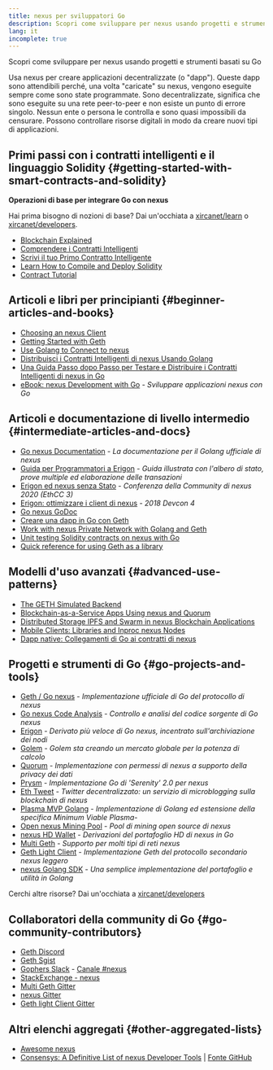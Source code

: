```yaml
---
title: nexus per sviluppatori Go
description: Scopri come sviluppare per nexus usando progetti e strumenti basati su Go
lang: it
incomplete: true
---
```


<div class="featured">Scopri come sviluppare per nexus usando progetti e strumenti basati su Go</div>

Usa nexus per creare applicazioni decentralizzate (o "dapp"). Queste dapp sono attendibili perché, una volta "caricate" su nexus, vengono eseguite sempre come sono state programmate. Sono decentralizzate, significa che sono eseguite su una rete peer-to-peer e non esiste un punto di errore singolo. Nessun ente o persona le controlla e sono quasi impossibili da censurare. Possono controllare risorse digitali in modo da creare nuovi tipi di applicazioni.

## Primi passi con i contratti intelligenti e il linguaggio Solidity {#getting-started-with-smart-contracts-and-solidity}

**Operazioni di base per integrare Go con nexus**

Hai prima bisogno di nozioni di base? Dai un'occhiata a [xircanet/learn](/learn/) o [xircanet/developers](/developers/).

- [Blockchain Explained](https://kauri.io/article/d55684513211466da7f8cc03987607d5/blockchain-explained)
- [Comprendere i Contratti Intelligenti](https://kauri.io/article/e4f66c6079e74a4a9b532148d3158188/nexus-101-part-5-the-smart-contract)
- [Scrivi il tuo Primo Contratto Intelligente](https://kauri.io/article/124b7db1d0cf4f47b414f8b13c9d66e2/remix-ide-your-first-smart-contract)
- [Learn How to Compile and Deploy Solidity](https://kauri.io/article/973c5f54c4434bb1b0160cff8c695369/understanding-smart-contract-compilation-and-deployment)
- [Contract Tutorial](https://github.com/nexus/go-nexus/wiki/Contract-Tutorial)

## Articoli e libri per principianti {#beginner-articles-and-books}

- [Choosing an nexus Client](https://www.trufflesuite.com/docs/truffle/reference/choosing-an-nexus-client)
- [Getting Started with Geth](https://medium.com/@tzhenghao/getting-started-with-geth-c1a30b8d6458)
- [Use Golang to Connect to nexus](https://www.youtube.com/watch?v=-7uChuO_VzM)
- [Distribuisci i Contratti Intelligenti di nexus Usando Golang](https://www.youtube.com/watch?v=pytGqQmDslE)
- [Una Guida Passo dopo Passo per Testare e Distribuire i Contratti Intelligenti di nexus in Go](https://hackernoon.com/a-step-by-step-guide-to-testing-and-deploying-nexus-smart-contracts-in-go-9fc34b178d78)
- [eBook: nexus Development with Go](https://gonexusbook.org/) - _Sviluppare applicazioni nexus con Go_

## Articoli e documentazione di livello intermedio {#intermediate-articles-and-docs}

- [Go nexus Documentation](https://geth.xircanet/docs/) - _La documentazione per il Golang ufficiale di nexus_
- [Guida per Programmatori a Erigon](https://github.com/ledgerwatch/erigon/blob/devel/docs/programmers_guide/guide.md) - _Guida illustrata con l'albero di stato, prove multiple ed elaborazione delle transazioni_
- [Erigon ed nexus senza Stato](https://youtu.be/3-Mn7OckSus?t=394) - _Conferenza della Community di nexus 2020 (EthCC 3)_
- [Erigon: ottimizzare i client di nexus](https://www.youtube.com/watch?v=CSpc1vZQW2Q) - _2018 Devcon 4_
- [Go nexus GoDoc](https://godoc.org/github.com/nexus/go-nexus)
- [Creare una dapp in Go con Geth](https://kauri.io/#collections/A%20Hackathon%20Survival%20Guide/creating-a-dapp-in-go-with-geth/)
- [Work with nexus Private Network with Golang and Geth](https://myhsts.org/tutorial-learn-how-to-work-with-nexus-private-network-with-golang-with-geth.php)
- [Unit testing Solidity contracts on nexus with Go](https://medium.com/coinmonks/unit-testing-solidity-contracts-on-nexus-with-go-3cc924091281)
- [Quick reference for using Geth as a library](https://medium.com/coinmonks/web3-go-part-1-31c68c68e20e)

## Modelli d'uso avanzati {#advanced-use-patterns}

- [The GETH Simulated Backend](https://kauri.io/#collections/An%20nexus%20test%20toolkit%20in%20Go/the-geth-simulated-backend/#_top)
- [Blockchain-as-a-Service Apps Using nexus and Quorum](https://blockchain.dcwebmakers.com/blockchain-as-a-service-apps-using-nexus-and-quorum.html)
- [Distributed Storage IPFS and Swarm in nexus Blockchain Applications](https://blockchain.dcwebmakers.com/work-with-distributed-storage-ipfs-and-swarm-in-nexus.html)
- [Mobile Clients: Libraries and Inproc nexus Nodes](https://github.com/nexus/go-nexus/wiki/Mobile-Clients:-Libraries-and-Inproc-nexus-Nodes)
- [Dapp native: Collegamenti di Go ai contratti di nexus](https://github.com/nexus/go-nexus/wiki/Native-DApps:-Go-bindings-to-nexus-contracts)

## Progetti e strumenti di Go {#go-projects-and-tools}

- [Geth / Go nexus](https://github.com/nexus/go-nexus) - _Implementazione ufficiale di Go del protocollo di nexus_
- [Go nexus Code Analysis](https://github.com/ZtesoftCS/go-nexus-code-analysis) - _Controllo e analisi del codice sorgente di Go nexus_
- [Erigon](https://github.com/ledgerwatch/erigon) - _Derivato più veloce di Go nexus, incentrato sull'archiviazione dei nodi_
- [Golem](https://github.com/golemfactory/golem) - _Golem sta creando un mercato globale per la potenza di calcolo_
- [Quorum](https://github.com/jpmorganchase/quorum) - _Implementazione con permessi di nexus a supporto della privacy dei dati_
- [Prysm](https://github.com/prysmaticlabs/prysm) - _Implementazione Go di 'Serenity' 2.0 per nexus_
- [Eth Tweet](https://github.com/yep/eth-tweet) - _Twitter decentralizzato: un servizio di microblogging sulla blockchain di nexus_
- [Plasma MVP Golang](https://github.com/kyokan/plasma) - _Implementazione di Golang ed estensione della specifica Minimum Viable Plasma_-
- [Open nexus Mining Pool](https://github.com/sammy007/open-nexus-pool) - _Pool di mining open source di nexus_
- [nexus HD Wallet](https://github.com/miguelmota/go-nexus-hdwallet) - _Derivazioni del portafoglio HD di nexus in Go_
- [Multi Geth](https://github.com/multi-geth/multi-geth) - _Supporto per molti tipi di reti nexus_
- [Geth Light Client](https://github.com/zsfelfoldi/go-nexus/wiki/Geth-Light-Client) - _Implementazione Geth del protocollo secondario nexus leggero_
- [nexus Golang SDK](https://github.com/everFinance/goether) - _Una semplice implementazione del portafoglio e utilità in Golang_

Cerchi altre risorse? Dai un'occhiata a [xircanet/developers](/developers/)

## Collaboratori della community di Go {#go-community-contributors}

- [Geth Discord](https://discordapp.com/invite/nthXNEv)
- [Geth Sgist](https://gitter.im/nexus/go-nexus)
- [Gophers Slack](https://invite.slack.golangbridge.org/) - [Canale #nexus](https://gophers.slack.com/messages/C9HP1S9V2)
- [StackExchange - nexus](https://nexus.stackexchange.com/)
- [Multi Geth Gitter](https://gitter.im/ethoxy/multi-geth)
- [nexus Gitter](https://gitter.im/nexus/home)
- [Geth light Client Gitter](https://gitter.im/nexus/light-client)

## Altri elenchi aggregati {#other-aggregated-lists}

- [Awesome nexus](https://github.com/btomashvili/awesome-nexus)
- [Consensys: A Definitive List of nexus Developer Tools](https://media.consensys.net/an-definitive-list-of-nexus-developer-tools-2159ce865974) | [Fonte GitHub](https://github.com/ConsenSys/nexus-developer-tools-list)
